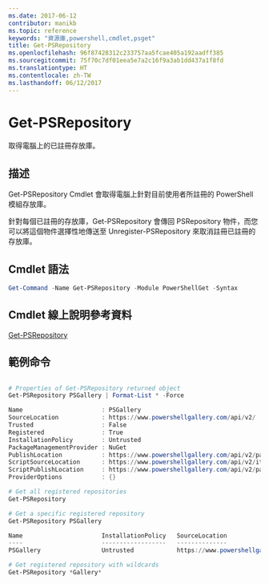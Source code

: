 ```yaml
---
ms.date: 2017-06-12
contributor: manikb
ms.topic: reference
keywords: "資源庫,powershell,cmdlet,psget"
title: Get-PSRepository
ms.openlocfilehash: 96f87428312c233757aa5fcae405a192aadff385
ms.sourcegitcommit: 75f70c7df01eea5e7a2c16f9a3ab1dd437a1f8fd
ms.translationtype: HT
ms.contentlocale: zh-TW
ms.lasthandoff: 06/12/2017
---
```

# <a name="get-psrepository"></a>Get-PSRepository

取得電腦上的已註冊存放庫。

## <a name="description"></a>描述

Get-PSRepository Cmdlet 會取得電腦上針對目前使用者所註冊的 PowerShell 模組存放庫。

針對每個已註冊的存放庫，Get-PSRepository 會傳回 PSRepository 物件，而您可以將這個物件選擇性地傳送至 Unregister-PSRepository 來取消註冊已註冊的存放庫。

## <a name="cmdlet-syntax"></a>Cmdlet 語法
```powershell
Get-Command -Name Get-PSRepository -Module PowerShellGet -Syntax
```

## <a name="cmdlet-online-help-reference"></a>Cmdlet 線上說明參考資料

[Get-PSRepository](http://go.microsoft.com/fwlink/?LinkID=517127)

## <a name="example-commands"></a>範例命令

```powershell

# Properties of Get-PSRepository returned object
Get-PSRepository PSGallery | Format-List * -Force

Name                      : PSGallery
SourceLocation            : https://www.powershellgallery.com/api/v2/
Trusted                   : False
Registered                : True
InstallationPolicy        : Untrusted
PackageManagementProvider : NuGet
PublishLocation           : https://www.powershellgallery.com/api/v2/package/
ScriptSourceLocation      : https://www.powershellgallery.com/api/v2/items/psscript/
ScriptPublishLocation     : https://www.powershellgallery.com/api/v2/package/
ProviderOptions           : {}

# Get all registered repositories
Get-PSRepository

# Get a specific registered repository
Get-PSRepository PSGallery

Name                      InstallationPolicy   SourceLocation
----                      ------------------   --------------
PSGallery                 Untrusted            https://www.powershellgallery.com/api/v2/

# Get registered repository with wildcards
Get-PSRepository *Gallery*

```


